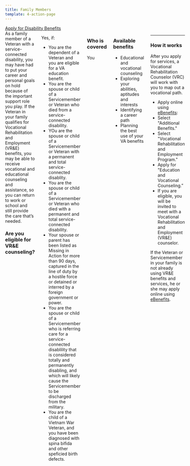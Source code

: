 ```yaml
---
title: Family Members
template: 4-action-page
---
```


<div class="main" role="main" markdown="0">

<div class="action-bar">
  <div class="row">
    <div class="small-12 columns">
      <a class="usa-button-primary va-button-primary" href="/disability-benefits/apply-for-benefits/">Apply for Disability Benefits</a>
    </div>
  </div>
</div>

<div class="section one" markdown="0">
<div class="primary" markdown="0">
<div class="row" markdown="0">
<div class="small-12 medium-8 columns">


<div markdown="1">
As a family member of a Veteran with a service-connected disability, you may have had to put your career and personal goals on hold because of the important support role you play. If the Veteran in your family qualifies for Vocational Rehabilitation and Employment (VR&amp;E) benefits, you may be able to receive vocational and educational counseling and assistance, so you can return to work or school and still provide the care that’s needed. 

### Are you eligible for VR&E counseling? 

</div>


<div class="call-out" markdown="1">

Yes, if: 

- You are the dependent of a Veteran and you are eligible for a VA education benefit.
- You are the spouse or child of a Servicemember or Veteran who died from a service-connected disability.
- YOu are the spouse or child of a Servicemember or Veteran with a permanent and total service-connected disablity.
- You are the spouse or child of a Servicemember or Veteran who died with a permanent and total service-connected disability.
- Your spouse or parent has been listed as Missing in Action for more than 90 days, captured in the line of duty by a hostile force or detained or interred by a foreign government or power.
- You are the spouse or child of a Servicemember who is referring care for a service-connected disablility that is considered totally and permanently disabling, and which will likely cause the Servicemember to be discharged from the military.
- You are the child of a Vietnam War Veteran, and you have been diagnosed with spina bifida and other speficied birth defects.

</div>

<div markdown="1">

### Who is covered
You 

</div>

<div markdown="1">

### Available benefits

- Educational and vocational counseling
- Exploring your abilities, aptitudes and interests
- Identifying a career path 
- Planning the best use of your VA benefits 

</div>

<div markdown="1">

---------------------------------------------

### How it works
 After you apply for services, a Vocational Rehabilitation Counselor (VRC) will work with you to map out a vocational path.  
- Apply online using [eBenefits](https://www.ebenefits.va.gov/ebenefits/about/feature?feature=disability-compensation):
- Select "Additional Benefits." 
- Select "Vocational Rehabilitation and Employment Program." 
- Apply for "Education and Vocational Counseling.”
- If you are eligible, you will be invited to meet with a Vocational Rehabilitation and Employment (VR&E) counselor. 

If the Veteran or Servicemember in your family is not already using VR&E benefits and services, he or she may apply online using [eBenefits](www.ebenefits.va.gov/sep/web/guest/vocational-rehabilitation-employment).

</div>

</div>
</div>
</div>
</div>

